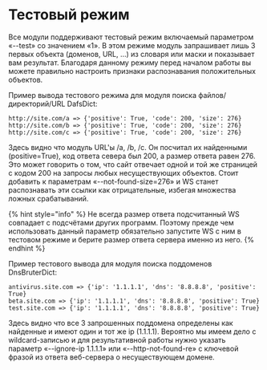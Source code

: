 # Тестовый режим

Все модули поддерживают тестовый режим включаемый параметром «--test» со значением «1». В этом режиме модуль запрашивает лишь 3 первых объекта \(доменов, URL, …\) из словаря или маски и показывает вам результат. Благодаря данному режиму перед началом работы вы можете правильно настроить признаки распознавания положительных объектов.

Пример вывода тестового режима для модуля поиска файлов/директорий/URL DafsDict:

```text
http://site.com/a => {'positive': True, 'code': 200, 'size': 276}
http://site.com/b => {'positive': True, 'code': 200, 'size': 276}
http://site.com/c => {'positive': True, 'code': 200, 'size': 276}
```

Здесь видно что модуль URL'ы /a, /b, /c. Он посчитал их найденными \(positive=True\), код ответа севера был 200, а размер ответа равен 276. Это может говорить о том, что сайт отвечает одной и той же страницей с кодом 200 на запросы любых несуществующих объектов. Стоит добавить к параметрам «--not-found-size=276» и WS станет распознавать эти ссылки как отрицательные, избегая множества ложных срабатываний.

{% hint style="info" %}
Не всегда размер ответа подсчитанный WS совпадает с подсчётами других программ. Поэтому прежде чем использовать данный параметр обязательно запустите WS с ним в тестовом режиме и берите размер ответа сервера именно из него.
{% endhint %}

Пример тестового вывода для модуля поиска поддоменов DnsBruterDict:

```text
antivirus.site.com => {'ip': '1.1.1.1', 'dns': '8.8.8.8', 'positive': True}
beta.site.com => {'ip': '1.1.1.1', 'dns': '8.8.8.8', 'positive': True}
test.site.com => {'ip': '1.1.1.1', 'dns': '8.8.8.8', 'positive': True}
```

Здесь видно что все 3 запрошенных поддомена определены как найденные и имеют один и тот же ip \(1.1.1.1\). Вероятно мы имеем дело с wildcard-записью и для результативной работы нужно указать параметр «--ignore-ip 1.1.1.1» или «--http-not-found-re» с ключевой фразой из ответа веб-сервера о несуществующем домене.

